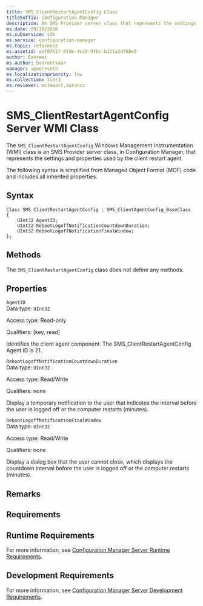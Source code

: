 ```yaml
---
title: SMS_ClientRestartAgentConfig Class
titleSuffix: Configuration Manager
description: An SMS Provider server class that represents the settings and properties used by the client restart agent.
ms.date: 09/20/2016
ms.subservice: sdk
ms.service: configuration-manager
ms.topic: reference
ms.assetid: aef07b1f-8fde-4c19-9fbc-b121a2df68e0
author: Banreet
ms.author: banreetkaur
manager: apoorvseth
ms.localizationpriority: low
ms.collection: tier3
ms.reviewer: mstewart,aaroncz 
---
```

# SMS_ClientRestartAgentConfig Server WMI Class
The `SMS_ClientRestartAgentConfig` Windows Management Instrumentation (WMI) class is an SMS Provider server class, in Configuration Manager, that represents the settings and properties used by the client restart agent.  

 The following syntax is simplified from Managed Object Format (MOF) code and includes all inherited properties.  

## Syntax  

```  
Class SMS_ClientRestartAgentConfig : SMS_ClientAgentConfig_BaseClass  
{  
    UInt32 AgentID;  
    UInt32 RebootLogoffNotificationCountdownDuration;  
    UInt32 RebootLogoffNotificationFinalWindow;  
};  
```  

## Methods  
 The `SMS_ClientRestartAgentConfig` class does not define any methods.  

## Properties  
 `AgentID`  
 Data type: `UInt32`  

 Access type: Read-only  

 Qualifiers: [key, read]  

 Identifies the client agent component. The SMS_ClientRestartAgentConfig Agent ID is 21.  

 `RebootLogoffNotificationCountdownDuration`  
 Data type: `UInt32`  

 Access type: Read/Write  

 Qualifiers: none  

 Display a temporary notification to the user that indicates the interval before the user is logged off or the computer restarts (minutes).  

 `RebootLogoffNotificationFinalWindow`  
 Data type: `UInt32`  

 Access type: Read/Write  

 Qualifiers: none  

 Display a dialog box that the user cannot close, which displays the countdown interval before the user is logged off or the computer restarts (minutes).  

## Remarks  

## Requirements  

## Runtime Requirements  
 For more information, see [Configuration Manager Server Runtime Requirements](../../../../../develop/core/reqs/server-runtime-requirements.md).  

## Development Requirements  
 For more information, see [Configuration Manager Server Development Requirements](../../../../../develop/core/reqs/server-development-requirements.md).
